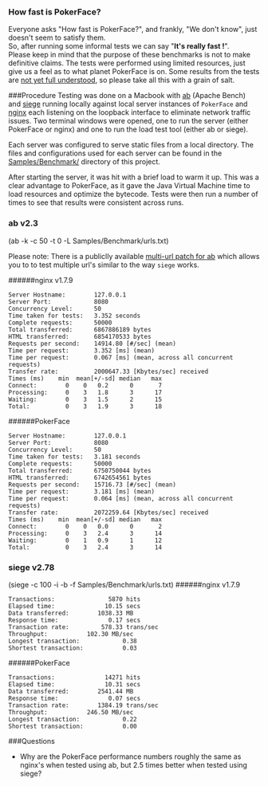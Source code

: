 ### How fast is PokerFace?
Everyone asks "How fast is PokerFace?", and frankly, "We don't know", just doesn't seem to satisfy them.  
So, after running some informal tests we can say "**It's really fast !**".  
Please keep in mind that the purpose of these benchmarks is not to make definitive claims.  The tests were performed using limited resources, just give us a feel as to what planet PokerFace is on.  Some results from the tests are [not yet full understood](#Questions), so please take all this with a grain of salt.

###Procedure
Testing was done on a Macbook with [ab](http://httpd.apache.org/docs/current/programs/ab.html) (Apache Bench) and [siege](http://www.joedog.org/siege-home/) running locally against local server instances of `PokerFace` and [nginx](http://nginx.org) each listening on the loopback interface to eliminate network traffic issues.  Two terminal windows were opened, one to run the server (either PokerFace or nginx) and one to run the load test tool (either ab or siege).

Each server was configured to serve static files from a local directory.  The files and configurations used for each server can be found in the [Samples/Benchmark/](http://) directory of this project.

After starting the server, it was hit with a brief load to warm it up.  This was a clear advantage to PokerFace, as it gave the Java Virtual Machine time to load resources and optimize the bytecode.  Tests were then run a number of times to see that results were consistent across runs.

### ab v2.3 
(ab -k -c 50 -t 0 -L Samples/Benchmark/urls.txt)

Please note: There is a publiclly available [multi-url patch for ab](http://code.google.com/p/apachebench-for-multi-url/) which allows you to to test multiple url's similar to the way `siege` works.

######nginx v1.7.9
```
Server Hostname:        127.0.0.1
Server Port:            8080
Concurrency Level:      50
Time taken for tests:   3.352 seconds
Complete requests:      50000
Total transferred:      6867886189 bytes
HTML transferred:       6854170533 bytes
Requests per second:    14914.80 [#/sec] (mean)
Time per request:       3.352 [ms] (mean)
Time per request:       0.067 [ms] (mean, across all concurrent requests)
Transfer rate:          2000647.33 [Kbytes/sec] received
Times (ms)    min  mean[+/-sd] median   max
Connect:        0    0   0.2      0       7
Processing:     0    3   1.8      3      17
Waiting:        0    3   1.5      2      15
Total:          0    3   1.9      3      18
```
######PokerFace
```
Server Hostname:        127.0.0.1
Server Port:            8080
Concurrency Level:      50
Time taken for tests:   3.181 seconds
Complete requests:      50000
Total transferred:      6750750044 bytes
HTML transferred:       6742654561 bytes
Requests per second:    15716.73 [#/sec] (mean)
Time per request:       3.181 [ms] (mean)
Time per request:       0.064 [ms] (mean, across all concurrent requests)
Transfer rate:          2072259.64 [Kbytes/sec] received
Times (ms)    min  mean[+/-sd] median   max
Connect:        0    0   0.0      0       2
Processing:     0    3   2.4      3      14
Waiting:        0    1   0.9      1      12
Total:          0    3   2.4      3      14
```

### siege v2.78 
(siege -c 100 -i -b -f Samples/Benchmark/urls.txt)
######nginx v1.7.9
```
Transactions:		        5870 hits
Elapsed time:		       10.15 secs
Data transferred:	     1038.33 MB
Response time:		        0.17 secs
Transaction rate:	      578.33 trans/sec
Throughput:		      102.30 MB/sec
Longest transaction:	        0.38
Shortest transaction:	        0.03
```
######PokerFace
```
Transactions:		       14271 hits
Elapsed time:		       10.31 secs
Data transferred:	     2541.44 MB
Response time:		        0.07 secs
Transaction rate:	     1384.19 trans/sec
Throughput:		      246.50 MB/sec
Longest transaction:	        0.22
Shortest transaction:	        0.00
```

###Questions<a name="Questions"></a>
* Why are the PokerFace performance numbers roughly the same as nginx's when tested using ab, but 2.5 times better when tested using siege?